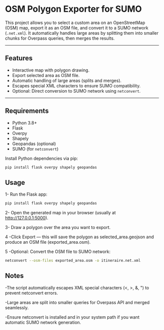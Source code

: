 # OSM Polygon Exporter for SUMO

This project allows you to select a custom area on an OpenStreetMap (OSM) map, export it as an OSM file, and convert it to a SUMO network (`.net.xml`). It automatically handles large areas by splitting them into smaller chunks for Overpass queries, then merges the results.  

---

## Features

- Interactive map with polygon drawing.
- Export selected area as OSM file.
- Automatic handling of large areas (splits and merges).
- Escapes special XML characters to ensure SUMO compatibility.
- Optional: Direct conversion to SUMO network using `netconvert`.

---

## Requirements

- Python 3.8+
- Flask
- Overpy
- Shapely
- Geopandas (optional)
- SUMO (for `netconvert`)

Install Python dependencies via pip:

```bash
pip install flask overpy shapely geopandas
```
## Usage

1- Run the Flask app:
```bash
pip install flask overpy shapely geopandas
```
2- Open the generated map in your browser (usually at http://127.0.0.1:5000).

3- Draw a polygon over the area you want to export.

4 -Click Export — this will save the polygon as selected_area.geojson and produce an OSM file (exported_area.osm).

5 -Optional: Convert the OSM file to SUMO network:
```bash
netconvert --osm-files exported_area.osm -o itineraire.net.xml
```
## Notes

-The script automatically escapes XML special characters (<, >, &, ") to prevent netconvert errors.

-Large areas are split into smaller queries for Overpass API and merged seamlessly.

-Ensure netconvert is installed and in your system path if you want automatic SUMO network generation.

